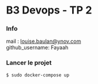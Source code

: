 # B3 Devops - TP 2

### Info 

mail : louise.baulan@ynov.com   
github_username: Fayaah

### Lancer le projet 

`$ sudo docker-compose up`
